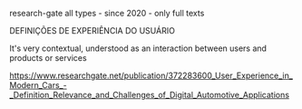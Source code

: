research-gate
all types - since 2020 - only full texts

DEFINIÇÕES DE EXPERIÊNCIA DO USUÁRIO

It's very contextual, understood as an interaction between users and products or services

https://www.researchgate.net/publication/372283600_User_Experience_in_Modern_Cars_-_Definition_Relevance_and_Challenges_of_Digital_Automotive_Applications
